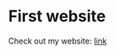 # First website

Check out my website: <a href="https://destiney00.github.io/Activities/FIrst%20website/" target="_blank"> link </a> 
